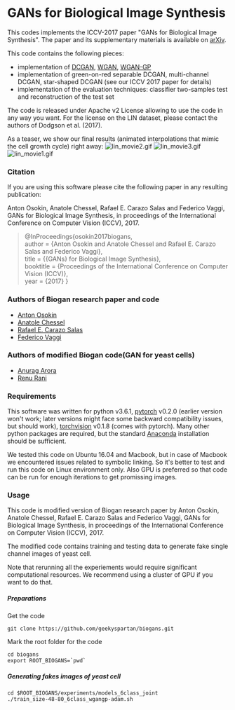 # GANs for Biological Image Synthesis
This codes implements the ICCV-2017 paper "GANs for Biological Image Synthesis". The paper and its supplementary materials is available on [arXiv](https://arxiv.org/abs/1708.04692).

This code contains the following pieces:
- implementation of [DCGAN](https://github.com/pytorch/examples/tree/master/dcgan), [WGAN](https://github.com/martinarjovsky/WassersteinGAN), [WGAN-GP](https://github.com/igul222/improved_wgan_training)
- implementation of green-on-red separable DCGAN, multi-channel DCGAN, star-shaped DCGAN (see our ICCV 2017 paper for details)
- implementation of the evaluation techniques: classifier two-samples test and reconstruction of the test set

The code is released under Apache v2 License allowing to use the code in any way you want.
For the license on the LIN dataset, please contact the authors of Dodgson et al. (2017).

As a teaser, we show our final results (animated interpolations that mimic the cell growth cycle) right away:
![lin_movie2.gif](http://www.di.ens.fr/sierra/research/biogans/lin_movie2.gif "Cell cycle reconstruction 2")
![lin_movie3.gif](http://www.di.ens.fr/sierra/research/biogans/lin_movie3.gif "Cell cycle reconstruction 3")
![lin_movie1.gif](http://www.di.ens.fr/sierra/research/biogans/lin_movie1.gif "Cell cycle reconstruction 1")

### Citation

If you are using this software please cite the following paper in any resulting publication:

Anton Osokin, Anatole Chessel, Rafael E. Carazo Salas and Federico Vaggi, GANs for Biological Image Synthesis, in proceedings of the International Conference on Computer Vision (ICCV), 2017.

>@InProceedings{osokin2017biogans,<br>
    author      = {Anton Osokin and Anatole Chessel and Rafael E. Carazo Salas and Federico Vaggi},<br>
    title       = {{GANs} for Biological Image Synthesis},<br>
    booktitle   = {Proceedings of the International Conference on Computer Vision (ICCV)},<br>
    year        = {2017} }

### Authors of Biogan research paper and code

* [Anton Osokin](http://www.di.ens.fr/~osokin/)
* [Anatole Chessel](https://scholar.google.com/citations?user=GC8aiVsAAAAJ&hl=en)
* [Rafael E. Carazo Salas](http://research-information.bristol.ac.uk/en/persons/rafael-e-carazo-salas(a7638b29-53e4-49ba-82b5-98b21d82f41f).html)
* [Federico Vaggi](https://scholar.google.it/citations?user=rgIbvJsAAAAJ&hl=en)

### Authors of modified Biogan code(GAN for yeast cells)

* [Anurag Arora](https://github.com/geekyspartan)
* [Renu Rani](https://github.com/techiepanda)


### Requirements

This software was written for python v3.6.1, [pytorch](http://pytorch.org/) v0.2.0 (earlier version won't work; later versions might face some backward compatibility issues, but should work), [torchvision](https://github.com/pytorch/vision)  v0.1.8 (comes with pytorch).
Many other python packages are required, but the standard [Anaconda](https://repo.continuum.io/archive/Anaconda3-4.4.0-Linux-x86_64.sh) installation should be sufficient.

We tested this code on Ubuntu 16.04 and Macbook, but in case of Macbook we encountered issues related to symbolic linking. So it's better to test and run this code on Linux environment only. Also GPU is preferred so that code can be run for enough iterations to get promissing images.

### Usage
This code is modified version of Biogan research paper by Anton Osokin, Anatole Chessel, Rafael E. Carazo Salas and Federico Vaggi, GANs for Biological Image Synthesis, in proceedings of the International Conference on Computer Vision (ICCV), 2017.

The modified code contains training and testing data to generate fake single channel images of yeast cell.

Note that rerunning all the experiements would require significant computational resources. We recommend using a cluster of GPU if you want to do that.

##### Preparations
Get the code
```
git clone https://github.com/geekyspartan/biogans.git
```
Mark the root folder for the code
```
cd biogans
export ROOT_BIOGANS=`pwd`
```
##### Generating fakes images of yeast cell
```
cd $ROOT_BIOGANS/experiments/models_6class_joint
./train_size-48-80_6class_wgangp-adam.sh
